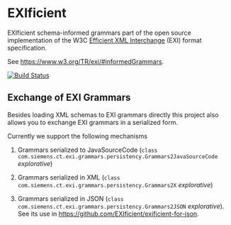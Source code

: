 # EXIficient

EXIficient schema-informed grammars part of the open source implementation of the W3C [Efficient XML Interchange](http://www.w3.org/TR/exi/) (EXI) format specification.

See https://www.w3.org/TR/exi/#informedGrammars.


[![Build Status](https://travis-ci.org/EXIficient/exificient-grammars.svg?branch=master)](https://travis-ci.org/EXIficient/exificient-grammars)

## Exchange of EXI Grammars

Besides loading XML schemas to EXI grammars directly this project also allows you to exchange EXI grammars in a serialized form.

Currently we support the following mechanisms

1. Grammars serialized to JavaSourceCode (`class com.siemens.ct.exi.grammars.persistency.Grammars2JavaSourceCode` *explorative*)

2. Grammars serialized in XML (`class com.siemens.ct.exi.grammars.persistency.Grammars2X` *explorative*)

3. Grammars serialized in JSON (`class com.siemens.ct.exi.grammars.persistency.Grammars2JSON` *explorative*). See its use in https://github.com/EXIficient/exificient-for-json.


